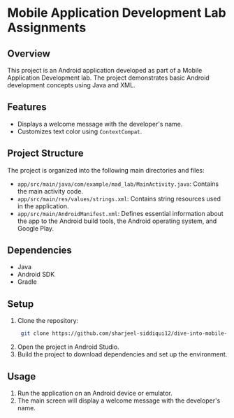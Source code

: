 # Mobile Application Development Lab Assignments

## Overview
This project is an Android application developed as part of a Mobile Application Development lab. The project demonstrates basic Android development concepts using Java and XML.

## Features
- Displays a welcome message with the developer's name.
- Customizes text color using `ContextCompat`.

## Project Structure
The project is organized into the following main directories and files:

- `app/src/main/java/com/example/mad_lab/MainActivity.java`: Contains the main activity code.
- `app/src/main/res/values/strings.xml`: Contains string resources used in the application.
- `app/src/main/AndroidManifest.xml`: Defines essential information about the app to the Android build tools, the Android operating system, and Google Play.

## Dependencies
- Java
- Android SDK
- Gradle

## Setup
1. Clone the repository:
    ```sh
     git clone https://github.com/sharjeel-siddiqui12/dive-into-mobile-application-development.git
    ```
2. Open the project in Android Studio.
3. Build the project to download dependencies and set up the environment.

## Usage
1. Run the application on an Android device or emulator.
2. The main screen will display a welcome message with the developer's name.
